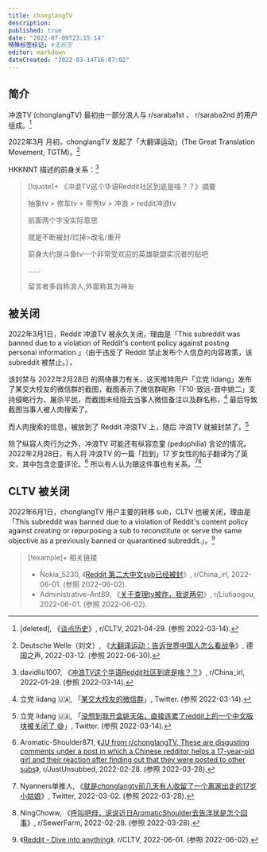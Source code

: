 ```yaml
---
title: chonglangTV
description:
published: true
date: "2022-07-09T23:15:14"
特殊标签标记: #无标签
editor: markdown
dateCreated: "2022-03-14T16:07:02"
---
```


## 简介

冲浪TV (chonglangTV) 最初由一部分浪人与 r/saraba1st 、 r/saraba2nd 的用户组成。[^n171wj]

[^n171wj]: [deleted], 《[谈点历史](https://web.archive.org/web/20220109185648/https://old.reddit.com/r/CLTV/comments/n171wj/谈点历史/)》, r/CLTV, 2021-04-29. (参照 2022-03-14).

2022年3月 月初，chonglangTV 发起了「大翻译运动」(The Great Translation Movement, TGTM)。[^TGTM]

[^TGTM]: Deutsche Welle（刘文）, 《[大翻译运动：告诉世界中国人怎么看战争](https://web.archive.org/web/20220604160116/https://www.dw.com/zh/大翻译运动告诉世界中国人怎么看战争/a-61105169)》, 德国之声, 2022-03-12. (参照 2022-06-30).

HKKNNT 描述的前身关系：[^sf5qow]

[^sf5qow]: davidliu1007, 《[冲浪TV这个华语Reddit社区到底是啥？？](https://old.reddit.com/r/China_irl/comments/sf5qow/冲浪tv这个华语reddit社区到底是啥/hunwxei/)》, r/China_irl, 2022-01-29. (参照 2022-03-14).

> [!quote]+ 《冲浪TV这个华语Reddit社区到底是啥？？》摘要
>
> 抽象tv > 修车tv > 带秀tv > 冲浪 > reddit冲浪tv
>
> 前面两个字没实际意思
>
> 就是不断被封/烂掉>改名/重开
>
> 前身大约是斗鱼tv一个非常受欢迎的英雄联盟实况者的贴吧
>  
> ……
>  
> 留言者多自称浪人,外面称其为神友

## 被关闭

2022年3月1日，Reddit 冲浪TV 被永久关闭，理由是「This subreddit was banned due to a violation of Reddit's content policy against posting personal information.」（由于违反了 Reddit 禁止发布个人信息的内容政策，该 subreddit 被禁止。），

该封禁与 2022年2月28日 的网络暴力有关，这天推特用户「立党 lidang」发布了某交大校友的微信群的截图，截图表示了微信群昵称「F10-致远-晋中姚二」支持侵略行为、屠杀平民，而截图未经隐去当事人微信备注以及群名称，[^0743] 最后导致截图当事人被人肉搜索了。

[^0743]: 立党 lidang 🇺🇦, 「[某交大校友的微信群](https://twitter.com/lidangzzz/status/1498012522770743300)」, Twitter. (参照 2022-03-14).

而人肉搜索的信息，被放到了 Reddit 冲浪TV 上，随后 冲浪TV 就被封禁了。[^31605]

[^31605]: 立党 lidang 🇺🇦, 「[没想到我开盒姚天佑，直接连累了reddit上的一个中文版块被关闭了 😅](https://web.archive.org/web/20220301230807/https://twitter.com/lidangzzz/status/1498797082316050437)」, Twitter. (参照 2022-03-14).

除了纵容人肉行为之外，冲浪TV 可能还有纵容恋童 (pedophilia) 言论的情况。2022年2月28日，有人将 冲浪TV 的一篇「捡到」17 岁女性的帖子翻译为了英文，其中包含恋童评论。[^t36xcb] 所以有人认为跟这件事也有关系。[^6010][^t39cim]

[^t36xcb]: Aromatic-Shoulder871, 《[JU from r/chonglangTV. These are disgusting comments under a post in which a Chinese redditor helps a 17-year-old girl and their reaction after finding out that they were posted to other subs](https://web.archive.org/web/20220228043432/https://www.reddit.com/gallery/t36xcb)》, r/JustUnsubbed, 2022-02-28. (参照 2022-03-28).

[^6010]: Nyanners单推人, 《[就是chonglangtv前几天有人收留了一个离家出走的17岁小姑娘](https://web.archive.org/web/20220302033707/https://twitter.com/joeywuyiqiu/status/1498864814155776010)》, Twitter, 2022-03-02. (参照 2022-03-28).

[^t39cim]: NingChoww, 《[呼叫吧母，说说近日AromaticShoulder去告洋状是怎个回事](htpps://www.reddit.com/r/SewerFarm/comments/t39cim/呼叫吧母说说近日aromaticshoulder去告洋状是怎个回事/)》, r/SewerFarm, 2022-02-28. (参照 2022-03-28).

## CLTV 被关闭

2022年6月1日，chonglangTV 用户主要的转移 sub，CLTV 也被关闭，理由是「This subreddit was banned due to a violation of Reddit's content policy against creating or repurposing a sub to reconstitute or serve the same objective as a previously banned or quarantined subreddit.」。[^CLTV_ban]

[^CLTV_ban]: 《[Reddit - Dive into anything](https://web.archive.org/web/20220601021258/https://www.reddit.com/r/CLTV/)》, r/CLTV, 2022-06-01. (参照 2022-06-02).

> [!example]+ 相关链接
>
> +   Nokia\_5230, 《[Reddit 第二大中文sub已经被封](https://web.archive.org/web/20220601020051/https://www.reddit.com/r/China_irl/comments/v20cm9/reddit_第二大中文sub已经被封/)》, r/China_irl, 2022-06-01. (参照 2022-06-02).
> +   Administrative-Ant89, 《[关于查理tv被炸，我说两句](https://web.archive.org/web/20220601024836/https://www.reddit.com/r/Liutiaogou/comments/v23yn5/关于查理tv被炸我说两句/)》, r/Liutiaogou, 2022-06-01. (参照 2022-06-02).

